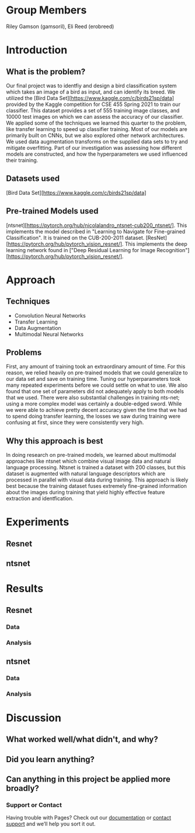 # Group Members
Riley Gamson (gamsoril), Eli Reed (erobreed)

# Introduction

## What is the problem?
Our final project was to identfiy and design a bird classification system which takes an image of a bird as input, and can identify its breed. We utilized the [Bird Data Set][https://www.kaggle.com/c/birds21sp/data] provided by the Kaggle competition for CSE 455 Spring 2021 to train our classifier. This dataset provides a set of 555 training image classes, and 10000 test images on which we can assess the accuracy of our classifier. We applied some of the techniques we learned this quarter to the problem, like transfer learning to speed up classifier training. Most of our models are primarily built on CNNs, but we also explored other network architectures. We used data augmentation transforms on the supplied data sets to try and mitigate overfitting. Part of our investigation was assessing how different models are constructed, and how the hyperparameters we used influenced their training.

## Datasets used
[Bird Data Set][https://www.kaggle.com/c/birds21sp/data]

## Pre-trained Models used
[ntsnet][https://pytorch.org/hub/nicolalandro_ntsnet-cub200_ntsnet/]. This implements the model described in "Learning to Navigate for Fine-grained Classification". It is trained on the CUB-200-2011 dataset.
[ResNet][https://pytorch.org/hub/pytorch_vision_resnet/]. This implements the deep learning network found in ["Deep Residual Learning for Image Recognition"][https://pytorch.org/hub/pytorch_vision_resnet/].


# Approach
## Techniques
* Convolution Neural Networks
* Transfer Learning
* Data Augmentation
* Multimodal Neural Networks
## Problems
First, any amount of training took an extraordinary amount of time. For this reason, we relied heavily on pre-trained models that we could generalize to our data set and save on training time. Tuning our hyperparameters took many repeated experiments before we could settle on what to use. We also found that one set of parameters did not adequately apply to both models that we used. There were also substantial challenges in training nts-net; using a more complex model was certainly a double-edged sword. While we were able to achieve pretty decent accuracy given the time that we had to spend doing transfer learning, the losses we saw during training were confusing at first, since they were consistently very high. 
## Why this approach is best
In doing research on pre-trained models, we learned about multimodal approaches like ntsnet which combine visual image data and natural language processing. Ntsnet is trained a dataset with 200 classes, but this dataset is augmented with natural language descriptors which are processed in parallel with visual data during training. This approach is likely best because the training dataset fuses extremely fine-grained information about the images during training that yield highly effective feature extraction and identfication. 


# Experiments
## Resnet
## ntsnet

# Results
## Resnet
### Data
### Analysis
## ntsnet
### Data
### Analysis

# Discussion
## What worked well/what didn't, and why?
## Did you learn anything?
## Can anything in this project be applied more broadly?

### Support or Contact

Having trouble with Pages? Check out our [documentation](https://docs.github.com/categories/github-pages-basics/) or [contact support](https://support.github.com/contact) and we’ll help you sort it out.

